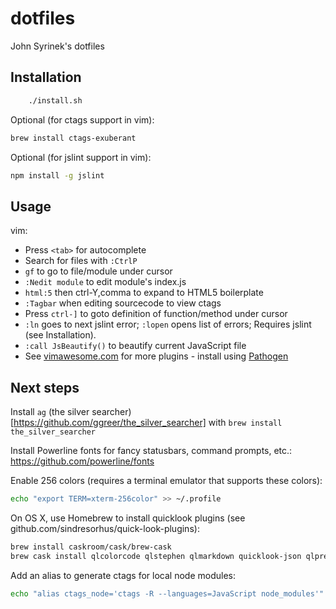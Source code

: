 # dotfiles
John Syrinek's dotfiles

## Installation
```sh
    ./install.sh
```

Optional (for ctags support in vim):
```sh
brew install ctags-exuberant
```

Optional (for jslint support in vim):
```sh
npm install -g jslint
```

## Usage
vim:
* Press `<tab>` for autocomplete
* Search for files with `:CtrlP`
* `gf` to go to file/module under cursor
* `:Nedit module` to edit module's index.js
* `html:5` then ctrl-Y,comma to expand to HTML5 boilerplate
* `:Tagbar` when editing sourcecode to view ctags
* Press `ctrl-]` to goto definition of function/method under cursor
* `:ln` goes to next jslint error; `:lopen` opens list of errors; Requires jslint (see Installation).
* `:call JsBeautify()` to beautify current JavaScript file
* See [vimawesome.com](http://vimawesome.com/) for more plugins - install using [Pathogen](https://github.com/tpope/vim-pathogen)

## Next steps
Install `ag` (the silver searcher)[https://github.com/ggreer/the_silver_searcher] with `brew install the_silver_searcher`

Install Powerline fonts for fancy statusbars, command prompts, etc.: https://github.com/powerline/fonts

Enable 256 colors (requires a terminal emulator that supports these colors):
```sh
echo "export TERM=xterm-256color" >> ~/.profile
```

On OS X, use Homebrew to install quicklook plugins (see github.com/sindresorhus/quick-look-plugins): 
```sh
brew install caskroom/cask/brew-cask
brew cask install qlcolorcode qlstephen qlmarkdown quicklook-json qlprettypatch quicklook-csv betterzipql qlimagesize webpquicklook suspicious-package
```

Add an alias to generate ctags for local node modules:
```sh
echo "alias ctags_node='ctags -R --languages=JavaScript node_modules'" >> ~/.profile
```
